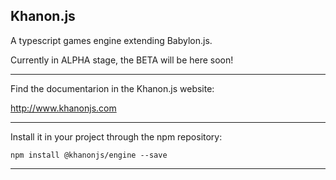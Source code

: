 Khanon.js
---
A typescript games engine extending Babylon.js.

Currently in ALPHA stage, the BETA will be here soon!

---

Find the documentarion in the Khanon.js website:

http://www.khanonjs.com

---

Install it in your project through the npm repository:

`npm install @khanonjs/engine --save`

---
